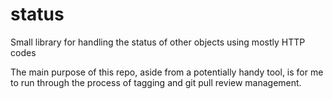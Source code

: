 # status
Small library for handling the status of other objects using mostly HTTP codes

The main purpose of this repo, aside from a potentially handy tool, is for me
to run through the process of tagging and git pull review management.
